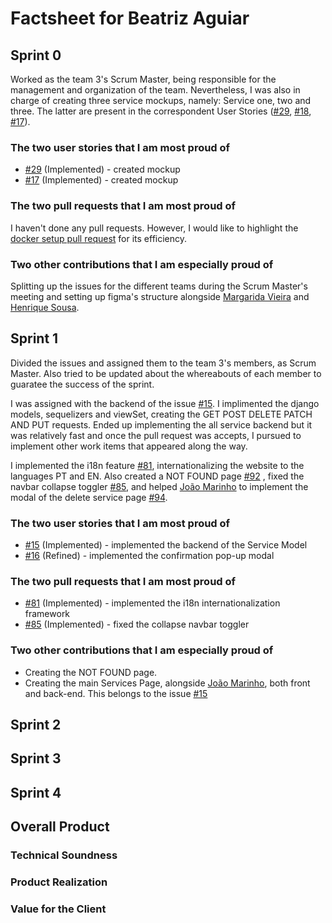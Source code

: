 # Factsheet for Beatriz Aguiar

## Sprint 0

Worked as the team 3's Scrum Master, being responsible for the management and organization of the team. Nevertheless, I was also in charge of creating three service mockups, namely: Service one, two and three. The latter are present in the correspondent User Stories ([#29](https://github.com/FEUP-MEIC-DS-2022-1MEIC03/shift_planner_project/issues/29), [#18](https://github.com/FEUP-MEIC-DS-2022-1MEIC03/shift_planner_project/issues/18), [#17](https://github.com/FEUP-MEIC-DS-2022-1MEIC03/shift_planner_project/issues/17)).

### The two user stories that I am most proud of

-   [#29](https://github.com/FEUP-MEIC-DS-2022-1MEIC03/shift_planner_project/issues/29) (Implemented) - created mockup
-   [#17](https://github.com/FEUP-MEIC-DS-2022-1MEIC03/shift_planner_project/issues/17) (Implemented) - created mockup

### The two pull requests that I am most proud of

I haven't done any pull requests. However, I would like to highlight the [docker setup pull request](https://github.com/FEUP-MEIC-DS-2022-1MEIC03/shift_planner_project/pull/1) for its efficiency.

### Two other contributions that I am especially proud of

Splitting up the issues for the different teams during the Scrum Master's meeting and setting up figma's structure alongside [Margarida Vieira](https://github.com/FEUP-MEIC-DS-2022-1MEIC03/shift_planner_project/blob/master/factsheets/margarida_vieira.md) and [Henrique Sousa](https://github.com/FEUP-MEIC-DS-2022-1MEIC03/shift_planner_project/blob/master/factsheets/joao_marinho.md).

## Sprint 1

Divided the issues and assigned them to the team 3's members, as Scrum Master. Also tried to be updated about the whereabouts of each member to guaratee the success of the sprint.

I was assigned with the backend of the issue [#15](https://github.com/FEUP-MEIC-DS-2022-1MEIC03/shift_planner_project/issues/15). I implimented the django models, sequelizers and viewSet, creating the GET POST DELETE PATCH AND PUT requests. Ended up implementing the all service backend but it was relatively fast and once the pull request was accepts, I pursued to implement other work items that appeared along the way.

I implemented the i18n feature [#81](https://github.com/FEUP-MEIC-DS-2022-1MEIC03/shift_planner_project/pull/81), internationalizing the website to the languages PT and EN. Also created a NOT FOUND page [#92](https://github.com/FEUP-MEIC-DS-2022-1MEIC03/shift_planner_project/pull/92) , fixed the navbar collapse toggler [#85](https://github.com/FEUP-MEIC-DS-2022-1MEIC03/shift_planner_project/pull/85), and helped [João Marinho](https://github.com/FEUP-MEIC-DS-2022-1MEIC03/shift_planner_project/blob/master/factsheets/joao_marinho.md) to implement the modal of the delete service page [#94](https://github.com/FEUP-MEIC-DS-2022-1MEIC03/shift_planner_project/pull/94).

### The two user stories that I am most proud of

-   [#15](https://github.com/FEUP-MEIC-DS-2022-1MEIC03/shift_planner_project/issues/15) (Implemented) - implemented the backend of the Service Model
-   [#16](https://github.com/FEUP-MEIC-DS-2022-1MEIC03/shift_planner_project/issues/16) (Refined) - implemented the confirmation pop-up modal

### The two pull requests that I am most proud of

-   [#81](https://github.com/FEUP-MEIC-DS-2022-1MEIC03/shift_planner_project/pull/81) (Implemented) - implemented the i18n internationalization framework
-   [#85](https://github.com/FEUP-MEIC-DS-2022-1MEIC03/shift_planner_project/pull/85) (Implemented) - fixed the collapse navbar toggler

### Two other contributions that I am especially proud of

-   Creating the NOT FOUND page.
-   Creating the main Services Page, alongside [João Marinho](https://github.com/FEUP-MEIC-DS-2022-1MEIC03/shift_planner_project/blob/master/factsheets/joao_marinho.md), both front and back-end. This belongs to the issue [#15](https://github.com/FEUP-MEIC-DS-2022-1MEIC03/shift_planner_project/issues/15)

## Sprint 2

## Sprint 3

## Sprint 4

## Overall Product

### Technical Soundness

### Product Realization

### Value for the Client
